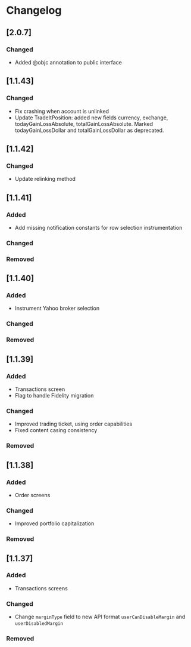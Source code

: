 # Changelog

## [2.0.7]
### Changed
- Added @objc annotation to public interface

## [1.1.43]
### Changed
- Fix crashing when account is unlinked
- Update TradeItPosition: added new fields currency, exchange, todayGainLossAbsolute, totalGainLossAbsolute. Marked todayGainLossDollar and totalGainLossDollar as deprecated.

## [1.1.42]
### Changed
- Update relinking method

## [1.1.41]
### Added
- Add missing notification constants for row selection instrumentation

### Changed

### Removed

## [1.1.40]
### Added
- Instrument Yahoo broker selection

### Changed

### Removed

## [1.1.39]
### Added
- Transactions screen
- Flag to handle Fidelity migration

### Changed
- Improved trading ticket, using order capabilities
- Fixed content casing consistency

### Removed

## [1.1.38]
### Added
- Order screens

### Changed
- Improved portfolio capitalization

### Removed

## [1.1.37]
### Added
- Transactions screens

### Changed
- Change `marginType` field to new API format `userCanDisableMargin` and `userDisabledMargin` 

### Removed
